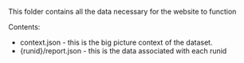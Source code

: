 This folder contains all the data necessary for the website to function

Contents:

- context.json - this is the big picture context of the dataset.
- {runid}/report.json - this is the data associated with each runid